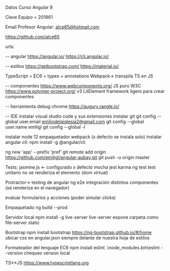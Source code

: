 Datos Curso Angular 8

Clave Equipo = 201861

Email Profesor Angular: alce65@hotmail.com

https://github.com/alce65


urls:

-- angular
https://angular.io/
https://cli.angular.io/

-- estilos
https://getbootstrap.com/
https://material.io/


TypeScript = EC6 + types + annotations
Webpack-> transpila TS en JS


-- componentes
https://www.webcomponents.org/ JS puro W3C
https://www.polymer-project.org/ v3 LitElement framework ligero para crear componentes


-- herramienta debug chrome
https://augury.rangle.io/


-- IDE 
instalar visual studio code y sus extensiones
instalar git
git config  --global user.email emiliodelaiglesia2@gmail.com
git config  --global user.name emiligl
git config  --global -l


instalar node 12
empaquetador webpack (x defecto se instala solo)
instalar angular cli: npm install -g @angular/cli


ng new ‘app’ --prefix ‘pref’
git remote add origin https://github.com/emiligl/angular-aubay.git
git push -u origin master


Tests:
jasmine.js <- configurado x defecto
mocha
jest
karma
ng test  test unitario no se renderiza el elemento (dom virtual)


Protractor-> testing de angular
ng e2e integración distintos componentes (se renderiza en el navegador)


evaluar formularios y acciones (poder simular clicks)


Empaquetado
ng build --prod


Servidor local 
npm install -g live-server
live-server expone carpeta como file-server static


Bootstrap
npm install bootstrap
https://ng-bootstrap.github.io/#/home
ubicar css en angular.json siempre delante de nuestra hoja de estilos


Formateador del lenguaje EC6
npm install eslint
.\node_modules\.bin\eslint --version chequeo version local

TS<->JS
https://www.typescriptlang.org